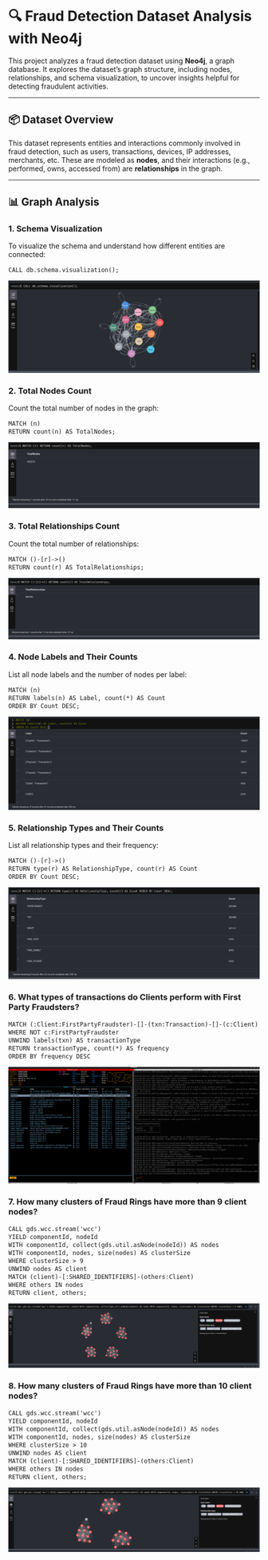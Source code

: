 # 🔍 Fraud Detection Dataset Analysis with Neo4j

This project analyzes a fraud detection dataset using **Neo4j**, a graph database. It explores the dataset’s graph structure, including nodes, relationships, and schema visualization, to uncover insights helpful for detecting fraudulent activities.

---

## 📦 Dataset Overview

This dataset represents entities and interactions commonly involved in fraud detection, such as users, transactions, devices, IP addresses, merchants, etc. These are modeled as **nodes**, and their interactions (e.g., performed, owns, accessed from) are **relationships** in the graph.

---

## 📊 Graph Analysis

### 1. Schema Visualization

To visualize the schema and understand how different entities are connected:

```cypher
CALL db.schema.visualization();
```

![question-1](./assets/final/question-1.png)

### 2. Total Nodes Count

Count the total number of nodes in the graph:

```cypher
MATCH (n) 
RETURN count(n) AS TotalNodes;
```

![question-2](./assets/final/question-2.png)

### 3. Total Relationships Count

Count the total number of relationships:

```cypher
MATCH ()-[r]->() 
RETURN count(r) AS TotalRelationships;
```

![question-3](./assets/final/question-3.png)

### 4. Node Labels and Their Counts

List all node labels and the number of nodes per label:

```cypher
MATCH (n)
RETURN labels(n) AS Label, count(*) AS Count
ORDER BY Count DESC;
```

![question-4](./assets/final/question-4.png)


### 5. Relationship Types and Their Counts

List all relationship types and their frequency:

```cypher
MATCH ()-[r]->()
RETURN type(r) AS RelationshipType, count(r) AS Count
ORDER BY Count DESC;
```

![question-5](./assets/final/question-5.png)

### 6. What types of transactions do Clients perform with First Party Fraudsters?

```cypher
MATCH (:Client:FirstPartyFraudster)-[]-(txn:Transaction)-[]-(c:Client)
WHERE NOT c:FirstPartyFraudster
UNWIND labels(txn) AS transactionType
RETURN transactionType, count(*) AS frequency
ORDER BY frequency DESC
```

![spark-query](./assets/final/spark-query.png)

### 7. How many clusters of Fraud Rings have more than 9 client nodes?

```cypher
CALL gds.wcc.stream('wcc')
YIELD componentId, nodeId
WITH componentId, collect(gds.util.asNode(nodeId)) AS nodes
WITH componentId, nodes, size(nodes) AS clusterSize
WHERE clusterSize > 9
UNWIND nodes AS client
MATCH (client)-[:SHARED_IDENTIFIERS]-(others:Client)
WHERE others IN nodes
RETURN client, others;
```

![question-7](./assets/final/question-7.png)

### 8. How many clusters of Fraud Rings have more than 10 client nodes?

```cypher
CALL gds.wcc.stream('wcc')
YIELD componentId, nodeId
WITH componentId, collect(gds.util.asNode(nodeId)) AS nodes
WITH componentId, nodes, size(nodes) AS clusterSize
WHERE clusterSize > 10
UNWIND nodes AS client
MATCH (client)-[:SHARED_IDENTIFIERS]-(others:Client)
WHERE others IN nodes
RETURN client, others;
```

![question-8](./assets/final/question-8.png)